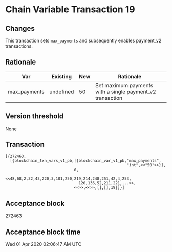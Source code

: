 # Chain Variable Transaction 19

## Changes

This transaction sets `max_payments` and subsequently enables payment_v2 transactions.

## Rationale

| Var          	| Existing  	| New 	| Rationale                                                 	|
|--------------	|-----------	|-----	|-----------------------------------------------------------	|
| max_payments 	| undefined 	| 50  	| Set maximum payments with a single payment_v2 transaction 	|

## Version threshold

None

## Transaction

```
[{272463,
  [{blockchain_txn_vars_v1_pb,[{blockchain_var_v1_pb,"max_payments",
                                                     "int",<<"50">>}],
                              0,
                              <<48,68,2,32,43,220,3,101,250,219,214,248,251,42,4,253,
                                120,136,52,211,221,...>>,
                              <<>>,<<>>,[],[],19}]}]
```

## Acceptance block

272463

## Acceptance block time

Wed 01 Apr 2020 02:06:47 AM UTC
